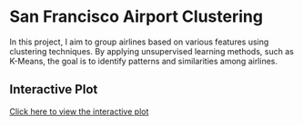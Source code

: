 # San Francisco Airport Clustering
In this project, I aim to group airlines based on various features using clustering techniques. By applying unsupervised learning methods, such as K-Means, the goal is to identify patterns and similarities among airlines.
## Interactive Plot
[Click here to view the interactive plot](https://1smetcan.github.io/san_francisco_airport_clustering/scatter_plot.html)
